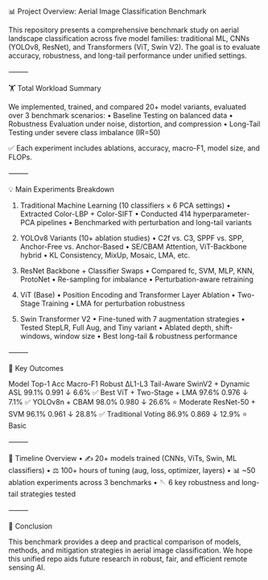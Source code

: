 📊 Project Overview: Aerial Image Classification Benchmark

This repository presents a comprehensive benchmark study on aerial landscape classification across five model families: traditional ML, CNNs (YOLOv8, ResNet), and Transformers (ViT, Swin V2). The goal is to evaluate accuracy, robustness, and long-tail performance under unified settings.

⸻

🏋️ Total Workload Summary

We implemented, trained, and compared 20+ model variants, evaluated over 3 benchmark scenarios:
	•	Baseline Testing on balanced data
	•	Robustness Evaluation under noise, distortion, and compression
	•	Long-Tail Testing under severe class imbalance (IR=50)

✅ Each experiment includes ablations, accuracy, macro-F1, model size, and FLOPs.

⸻

💡 Main Experiments Breakdown

1. Traditional Machine Learning (10 classifiers × 6 PCA settings)
	•	Extracted Color-LBP + Color-SIFT
	•	Conducted 414 hyperparameter-PCA pipelines
	•	Benchmarked with perturbation and long-tail variants

2. YOLOv8 Variants (10+ ablation studies)
	•	C2f vs. C3, SPPF vs. SPP, Anchor-Free vs. Anchor-Based
	•	SE/CBAM Attention, ViT-Backbone hybrid
	•	KL Consistency, MixUp, Mosaic, LMA, etc.

3. ResNet Backbone + Classifier Swaps
	•	Compared fc, SVM, MLP, KNN, ProtoNet
	•	Re-sampling for imbalance
	•	Perturbation-aware retraining

4. ViT (Base)
	•	Position Encoding and Transformer Layer Ablation
	•	Two-Stage Training
	•	LMA for perturbation robustness

5. Swin Transformer V2
	•	Fine-tuned with 7 augmentation strategies
	•	Tested StepLR, Full Aug, and Tiny variant
	•	Ablated depth, shift-windows, window size
	•	Best long-tail & robustness performance

⸻

🧵 Key Outcomes

Model	Top-1 Acc	Macro-F1	Robust ΔL1-L3	Tail-Aware
SwinV2 + Dynamic ASL	99.1%	0.991	↓ 6.6%	✅ Best
ViT + Two-Stage + LMA	97.6%	0.976	↓ 7.1%	✅
YOLOv8n + CBAM	98.0%	0.980	↓ 26.6%	⭐ Moderate
ResNet-50 + SVM	96.1%	0.961	↓ 28.8%	✅
Traditional Voting	86.9%	0.869	↓ 12.9%	⭐ Basic



⸻

📅 Timeline Overview
	•	✍️ 20+ models trained (CNNs, ViTs, Swin, ML classifiers)
	•	⚖️ 100+ hours of tuning (aug, loss, optimizer, layers)
	•	📊 ~50 ablation experiments across 3 benchmarks
	•	🪡 6 key robustness and long-tail strategies tested

⸻

🚀 Conclusion

This benchmark provides a deep and practical comparison of models, methods, and mitigation strategies in aerial image classification. We hope this unified repo aids future research in robust, fair, and efficient remote sensing AI.
